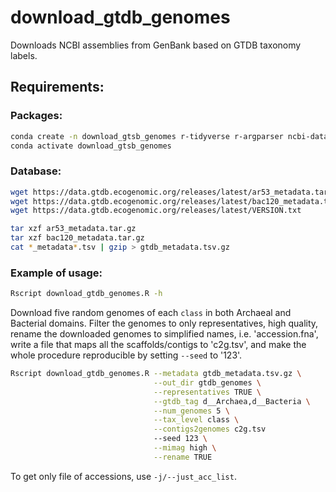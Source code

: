 # download_gtdb_genomes
Downloads NCBI assemblies from GenBank based on GTDB taxonomy labels.
## Requirements:
### Packages:
```bash
conda create -n download_gtsb_genomes r-tidyverse r-argparser ncbi-datasets-cli>=15.11.0
conda activate download_gtsb_genomes
```
### Database:
```bash
wget https://data.gtdb.ecogenomic.org/releases/latest/ar53_metadata.tar.gz
wget https://data.gtdb.ecogenomic.org/releases/latest/bac120_metadata.tar.gz
wget https://data.gtdb.ecogenomic.org/releases/latest/VERSION.txt

tar xzf ar53_metadata.tar.gz
tar xzf bac120_metadata.tar.gz
cat *_metadata*.tsv | gzip > gtdb_metadata.tsv.gz

```
### Example of usage:
```bash
Rscript download_gtdb_genomes.R -h
```

Download five random genomes of each `class` in both Archaeal and Bacterial domains. Filter the genomes to only representatives, high quality, rename the downloaded genomes to simplified names, i.e. 'accession.fna', write a file that maps all the scaffolds/contigs to 'c2g.tsv', and make the whole procedure reproducible by setting `--seed` to '123'.
```bash
Rscript download_gtdb_genomes.R --metadata gtdb_metadata.tsv.gz \
                                --out_dir gtdb_genomes \
                                --representatives TRUE \
                                --gtdb_tag d__Archaea,d__Bacteria \
                                --num_genomes 5 \
                                --tax_level class \
                                --contigs2genomes c2g.tsv
                                --seed 123 \
                                --mimag high \
                                --rename TRUE
```

To get only file of accessions, use `-j/--just_acc_list`.
